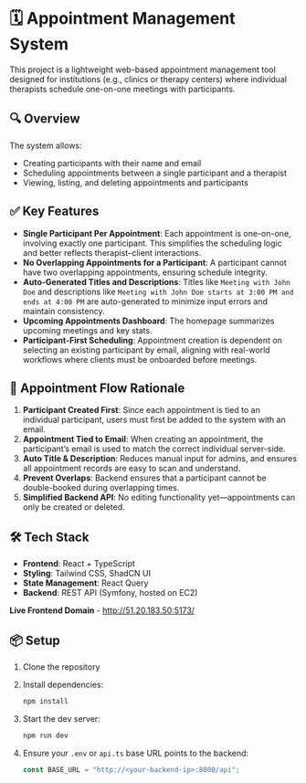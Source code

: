 # 🗓️ Appointment Management System

This project is a lightweight web-based appointment management tool designed for institutions (e.g., clinics or therapy centers) where individual therapists schedule one-on-one meetings with participants.

## 🔍 Overview

The system allows:

- Creating participants with their name and email
- Scheduling appointments between a single participant and a therapist
- Viewing, listing, and deleting appointments and participants

## ✅ Key Features

- **Single Participant Per Appointment**: Each appointment is one-on-one, involving exactly one participant. This simplifies the scheduling logic and better reflects therapist–client interactions.
- **No Overlapping Appointments for a Participant**: A participant cannot have two overlapping appointments, ensuring schedule integrity.
- **Auto-Generated Titles and Descriptions**: Titles like `Meeting with John Doe` and descriptions like `Meeting with John Doe starts at 3:00 PM and ends at 4:00 PM` are auto-generated to minimize input errors and maintain consistency.
- **Upcoming Appointments Dashboard**: The homepage summarizes upcoming meetings and key stats.
- **Participant-First Scheduling**: Appointment creation is dependent on selecting an existing participant by email, aligning with real-world workflows where clients must be onboarded before meetings.

## 🔁 Appointment Flow Rationale

1. **Participant Created First**: Since each appointment is tied to an individual participant, users must first be added to the system with an email.
2. **Appointment Tied to Email**: When creating an appointment, the participant’s email is used to match the correct individual server-side.
3. **Auto Title & Description**: Reduces manual input for admins, and ensures all appointment records are easy to scan and understand.
4. **Prevent Overlaps**: Backend ensures that a participant cannot be double-booked during overlapping times.
5. **Simplified Backend API**: No editing functionality yet—appointments can only be created or deleted.

## 🛠️ Tech Stack

- **Frontend**: React + TypeScript
- **Styling**: Tailwind CSS, ShadCN UI
- **State Management**: React Query
- **Backend**: REST API (Symfony, hosted on EC2)

**Live Frontend Domain** - http://51.20.183.50:5173/

## 📦 Setup

1. Clone the repository
2. Install dependencies:

   ```bash
   npm install
   ```

3. Start the dev server:

   ```bash
   npm run dev
   ```

4. Ensure your `.env` or `api.ts` base URL points to the backend:

   ```ts
   const BASE_URL = "http://<your-backend-ip>:8000/api";
   ```
